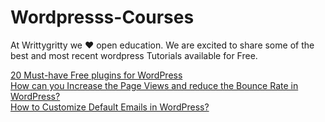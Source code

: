 # Wordpresss-Courses
At  Writtygritty we ❤️ open education. We are excited to share some of the best and most recent wordpress Tutorials  available for Free.<br>

[20 Must-have Free plugins for WordPress](https://scholarbasta.com/free-plugins-for-wordpress/)<br>
[How can you Increase the Page Views and reduce the Bounce Rate in WordPress?](https://scholarbasta.com/increase-the-page-views/)<br>
[How to Customize Default Emails in WordPress?](https://scholarbasta.com/how-to-customize-default-emails-in-wordpress/)<br>
